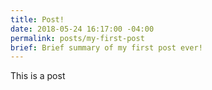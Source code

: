 ```yaml
---
title: Post!
date: 2018-05-24 16:17:00 -04:00
permalink: posts/my-first-post
brief: Brief summary of my first post ever!
---
```


This is a post